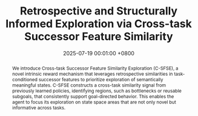 ---
title:          "Retrospective and Structurally Informed Exploration via Cross-task Successor Feature Similarity"
date:           2025-07-19 00:01:00 +0800
selected:       true
pub:            "The Exploration in AI Today Workshop at ICML"
pub_date:       "2025"
abstract: >-
  We introduce Cross-task Successor Feature Similarity Exploration (C-SFSE), a novel intrinsic reward mechanism that leverages retrospective similarities in task-conditioned successor features to prioritize exploration of semantically meaningful states. C-SFSE constructs a cross-task similarity signal from previously learned policies, identifying regions, such as bottlenecks or reusable subgoals, that consistently support goal-directed behavior. This enables the agent to focus its exploration on state space areas that are not only novel but informative across tasks.
# cover:          /assets/images/covers/cover1.jpg
authors:
- Arya Ebrahimi
- Jun Jin
links:
  Paper: https://openreview.net/pdf?id=mZvbygIoU5
---